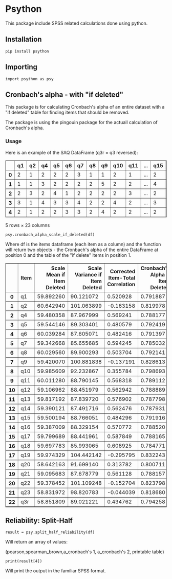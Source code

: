 # Psython

This package include SPSS related calculations done using python.

## Installation

```
pip install psython
```

## Importing

```
import psython as psy
```

## Cronbach's alpha - with "if deleted"

This package is for calculating Cronbach's alpha of an entire dataset with a "if deleted" table for finding items that should be removed.

The package is using the pingouin package for the actuall calculation of Cronbach's alpha.

### Usage

Here is an example of the SAQ DataFrame (q3r = q3 reversed):

<div>

<table border="1" class="dataframe">
  <thead>
    <tr style="text-align: right;">
      <th></th>
      <th>q1</th>
      <th>q2</th>
      <th>q4</th>
      <th>q5</th>
      <th>q6</th>
      <th>q7</th>
      <th>q8</th>
      <th>q9</th>
      <th>q10</th>
      <th>q11</th>
      <th>...</th>
      <th>q15</th>
      <th>q16</th>
      <th>q17</th>
      <th>q18</th>
      <th>q19</th>
      <th>q20</th>
      <th>q21</th>
      <th>q22</th>
      <th>q23</th>
      <th>q3r</th>
    </tr>
  </thead>
  <tbody>
    <tr>
      <th>0</th>
      <td>2</td>
      <td>1</td>
      <td>2</td>
      <td>2</td>
      <td>2</td>
      <td>3</td>
      <td>1</td>
      <td>1</td>
      <td>2</td>
      <td>1</td>
      <td>...</td>
      <td>2</td>
      <td>3</td>
      <td>1</td>
      <td>2</td>
      <td>3</td>
      <td>2</td>
      <td>2</td>
      <td>2</td>
      <td>5</td>
      <td>2</td>
    </tr>
    <tr>
      <th>1</th>
      <td>1</td>
      <td>1</td>
      <td>3</td>
      <td>2</td>
      <td>2</td>
      <td>2</td>
      <td>2</td>
      <td>5</td>
      <td>2</td>
      <td>2</td>
      <td>...</td>
      <td>4</td>
      <td>3</td>
      <td>2</td>
      <td>2</td>
      <td>3</td>
      <td>4</td>
      <td>4</td>
      <td>4</td>
      <td>2</td>
      <td>2</td>
    </tr>
    <tr>
      <th>2</th>
      <td>2</td>
      <td>3</td>
      <td>2</td>
      <td>4</td>
      <td>1</td>
      <td>2</td>
      <td>2</td>
      <td>2</td>
      <td>2</td>
      <td>3</td>
      <td>...</td>
      <td>2</td>
      <td>3</td>
      <td>2</td>
      <td>3</td>
      <td>1</td>
      <td>4</td>
      <td>3</td>
      <td>2</td>
      <td>2</td>
      <td>4</td>
    </tr>
    <tr>
      <th>3</th>
      <td>3</td>
      <td>1</td>
      <td>4</td>
      <td>3</td>
      <td>3</td>
      <td>4</td>
      <td>2</td>
      <td>2</td>
      <td>4</td>
      <td>2</td>
      <td>...</td>
      <td>3</td>
      <td>3</td>
      <td>2</td>
      <td>4</td>
      <td>2</td>
      <td>4</td>
      <td>4</td>
      <td>4</td>
      <td>3</td>
      <td>5</td>
    </tr>
    <tr>
      <th>4</th>
      <td>2</td>
      <td>1</td>
      <td>2</td>
      <td>2</td>
      <td>3</td>
      <td>3</td>
      <td>2</td>
      <td>4</td>
      <td>2</td>
      <td>2</td>
      <td>...</td>
      <td>2</td>
      <td>2</td>
      <td>2</td>
      <td>3</td>
      <td>3</td>
      <td>4</td>
      <td>2</td>
      <td>4</td>
      <td>4</td>
      <td>3</td>
    </tr>
  </tbody>
</table>
<p>5 rows × 23 columns</p>
</div>

```
psy.cronbach_alpha_scale_if_deleted(df)
```

Where df is the items dataframe (each item as a column) and the function will return two objects - the Cronbach's alpha of the entire DataFrame at position 0 and the table of the "if delete" items in position 1.

<div>

<table border="1" class="dataframe">
  <thead>
    <tr style="text-align: right;">
      <th></th>
      <th>Item</th>
      <th>Scale Mean if Item Deleted</th>
      <th>Scale Variance if Item Deleted</th>
      <th>Corrected Item-Total Correlation</th>
      <th>Cronbach's Alpha if Item Deleted</th>
    </tr>
  </thead>
  <tbody>
    <tr>
      <th>0</th>
      <td>q1</td>
      <td>59.892260</td>
      <td>90.121072</td>
      <td>0.520928</td>
      <td>0.791887</td>
    </tr>
    <tr>
      <th>1</th>
      <td>q2</td>
      <td>60.642940</td>
      <td>101.063899</td>
      <td>-0.163158</td>
      <td>0.819978</td>
    </tr>
    <tr>
      <th>2</th>
      <td>q4</td>
      <td>59.480358</td>
      <td>87.967999</td>
      <td>0.569241</td>
      <td>0.788177</td>
    </tr>
    <tr>
      <th>3</th>
      <td>q5</td>
      <td>59.544146</td>
      <td>89.303401</td>
      <td>0.480579</td>
      <td>0.792419</td>
    </tr>
    <tr>
      <th>4</th>
      <td>q6</td>
      <td>60.039284</td>
      <td>87.605071</td>
      <td>0.482416</td>
      <td>0.791397</td>
    </tr>
    <tr>
      <th>5</th>
      <td>q7</td>
      <td>59.342668</td>
      <td>85.655685</td>
      <td>0.594245</td>
      <td>0.785032</td>
    </tr>
    <tr>
      <th>6</th>
      <td>q8</td>
      <td>60.029560</td>
      <td>89.900293</td>
      <td>0.503704</td>
      <td>0.792141</td>
    </tr>
    <tr>
      <th>7</th>
      <td>q9</td>
      <td>59.420070</td>
      <td>100.881838</td>
      <td>-0.137191</td>
      <td>0.828613</td>
    </tr>
    <tr>
      <th>8</th>
      <td>q10</td>
      <td>59.985609</td>
      <td>92.232867</td>
      <td>0.355784</td>
      <td>0.798693</td>
    </tr>
    <tr>
      <th>9</th>
      <td>q11</td>
      <td>60.011280</td>
      <td>88.790145</td>
      <td>0.568318</td>
      <td>0.789112</td>
    </tr>
    <tr>
      <th>10</th>
      <td>q12</td>
      <td>59.106962</td>
      <td>88.451979</td>
      <td>0.562942</td>
      <td>0.788889</td>
    </tr>
    <tr>
      <th>11</th>
      <td>q13</td>
      <td>59.817192</td>
      <td>87.839720</td>
      <td>0.576902</td>
      <td>0.787798</td>
    </tr>
    <tr>
      <th>12</th>
      <td>q14</td>
      <td>59.390121</td>
      <td>87.491716</td>
      <td>0.562476</td>
      <td>0.787931</td>
    </tr>
    <tr>
      <th>13</th>
      <td>q15</td>
      <td>59.500194</td>
      <td>88.766051</td>
      <td>0.484296</td>
      <td>0.791916</td>
    </tr>
    <tr>
      <th>14</th>
      <td>q16</td>
      <td>59.387009</td>
      <td>88.329154</td>
      <td>0.570772</td>
      <td>0.788520</td>
    </tr>
    <tr>
      <th>15</th>
      <td>q17</td>
      <td>59.799689</td>
      <td>88.441961</td>
      <td>0.587849</td>
      <td>0.788165</td>
    </tr>
    <tr>
      <th>16</th>
      <td>q18</td>
      <td>59.697783</td>
      <td>85.993065</td>
      <td>0.608925</td>
      <td>0.784771</td>
    </tr>
    <tr>
      <th>17</th>
      <td>q19</td>
      <td>59.974329</td>
      <td>104.442142</td>
      <td>-0.295795</td>
      <td>0.832243</td>
    </tr>
    <tr>
      <th>18</th>
      <td>q20</td>
      <td>58.642163</td>
      <td>91.699140</td>
      <td>0.313782</td>
      <td>0.800711</td>
    </tr>
    <tr>
      <th>19</th>
      <td>q21</td>
      <td>59.095683</td>
      <td>87.678779</td>
      <td>0.561128</td>
      <td>0.788157</td>
    </tr>
    <tr>
      <th>20</th>
      <td>q22</td>
      <td>59.378452</td>
      <td>101.109248</td>
      <td>-0.152704</td>
      <td>0.823798</td>
    </tr>
    <tr>
      <th>21</th>
      <td>q23</td>
      <td>58.831972</td>
      <td>98.820783</td>
      <td>-0.044039</td>
      <td>0.818680</td>
    </tr>
    <tr>
      <th>22</th>
      <td>q3r</td>
      <td>58.851809</td>
      <td>89.021221</td>
      <td>0.434762</td>
      <td>0.794258</td>
    </tr>
  </tbody>
</table>
</div>

## Reliability: Split-Half

```
result = psy.split_half_reliability(df)
```

Will return an array of values:

(pearson,spearman_brown,a_cronbach's 1, a_cronbach's 2, printable table)

```
print(result[4])
```

Will print the output in the familiar SPSS format.
